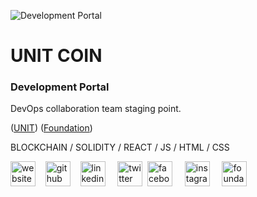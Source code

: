 ![Development Portal](https://unitcoin.me/web/banner.gif)
# UNIT COIN 
### Development Portal

DevOps collaboration team staging point.

([UNIT](https://unitcoin.me))
([Foundation](https://www.unifiedtoken.net))


BLOCKCHAIN / SOLIDITY / REACT / JS / HTML / CSS

<!-- ![GitHub Activity Graph](https://activity-graph.herokuapp.com/graph?username=UnitDevOps)   -->

 [<img src='https://unitcoin.me/web/UN.png' alt='website' height='40'>](https://unitcoin.me/) &nbsp;&nbsp; 
[<img src='https://cdn.jsdelivr.net/npm/simple-icons@3.0.1/icons/github.svg' alt='github' height='40'>](https://github.com/UnitDevOps) &nbsp;&nbsp; [<img src='https://cdn.jsdelivr.net/npm/simple-icons@3.0.1/icons/linkedin.svg' alt='linkedin' height='40'>](https://www.linkedin.com/in/https://www.linkedin.com/company/unified-network-token-project/) &nbsp; &nbsp; [<img src='https://cdn.jsdelivr.net/npm/simple-icons@3.0.1/icons/twitter.svg' alt='twitter' height='40'>](https://twitter.com/https://twitter.com/_Dev_unit)  &nbsp;[<img src='https://cdn.jsdelivr.net/npm/simple-icons@3.0.1/icons/facebook.svg' alt='facebook' height='40'>](https://www.facebook.com/https://www.facebook.com/dev.cypher.37)  &nbsp; &nbsp; [<img src='https://cdn.jsdelivr.net/npm/simple-icons@3.0.1/icons/instagram.svg' alt='instagram' height='40'>](https://www.instagram.com/https://www.instagram.com/dev.unitcoin/)  &nbsp; &nbsp; [<img src='unit-200.gif' alt='foundation' height='40'>](https://www.unifiedtoken.net)  





<!--
**UnitDevOps/UnitDevOps** is a ✨ _special_ ✨ repository because its `README.md` (this file) appears on your GitHub profile.

Here are some ideas to get you started:

- 🔭 I’m currently working on ...
- 🌱 I’m currently learning ...
- 👯 I’m looking to collaborate on ...
- 🤔 I’m looking for help with ...
- 💬 Ask me about ...
- 📫 How to reach me: ...
- 😄 Pronouns: ...
- ⚡ Fun fact: ...
-->
